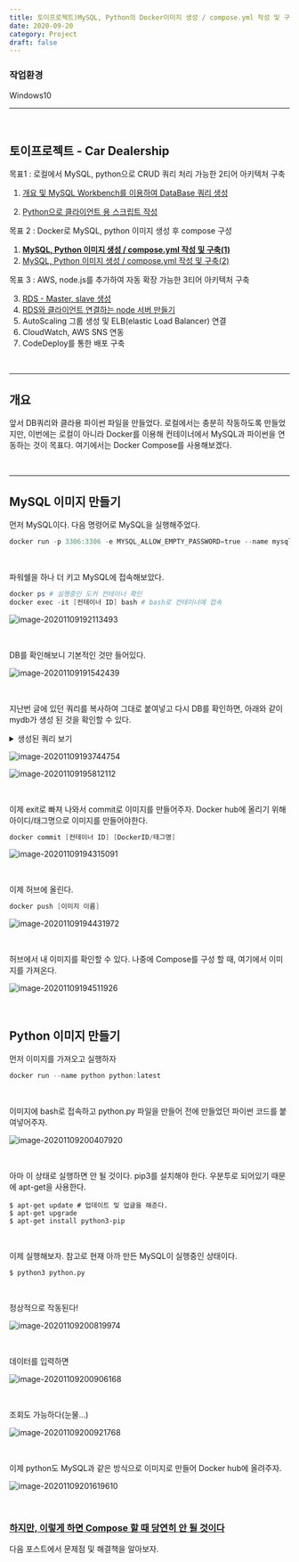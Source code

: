 ```yaml
---
title: 토이프로젝트)MySQL, Python의 Docker이미지 생성 / compose.yml 작성 및 구축(1)
date: 2020-09-20
category: Project
draft: false
---
```


### 작업환경

Windows10

---

<br/>

## 토이프로젝트 - Car Dealership

목표1 : 로컬에서 MySQL, python으로 CRUD 쿼리 처리 가능한 2티어 아키텍처 구축

1. [개요 및 MySQL Workbench를 이용하여 DataBase 쿼리 생성](https://jeonghoon.netlify.app/Project/miniproject/mini_query/)

2. [Python으로 클라이언트 용  스크립트 작성](https://jeonghoon.netlify.app/Project/miniproject/mini_python/)

목표 2 : Docker로 MySQL, python 이미지 생성 후 compose 구성

1. [**<u>MySQL, Python 이미지 생성 / compose.yml 작성 및 구축(1)</u>**](https://jeonghoon.netlify.app/Project/miniproject/mini_docker_images/)
2. [MySQL, Python 이미지 생성 / compose.yml 작성 및 구축(2)](https://jeonghoon.netlify.app/Project/miniproject/mini_docker_compose/)

목표 3 : AWS, node.js를 추가하여 자동 확장 가능한 3티어 아키텍처 구축

3. [RDS - Master, slave 생성](https://jeonghoon.netlify.app/Project/miniproject/mini_rds/)
4. [RDS와 클라이언트 연결하는 node 서버 만들기](https://jeonghoon.netlify.app/Project/miniproject/mini_node/)
5. AutoScaling 그룹 생성 및 ELB(elastic Load Balancer) 연결
6. CloudWatch, AWS SNS 연동
7. CodeDeploy를 통한 배포 구축

<br/>

---

## 개요

앞서 DB쿼리와 클라용 파이썬 파일을 만들었다. 로컬에서는 충분히 작동하도록 만들었지만, 이번에는 로컬이 아니라 Docker를 이용해 컨테이너에서 MySQL과 파이썬을 연동하는 것이 목표다. 여기에서는  Docker Compose를 사용해보겠다.

<br/>

---



## MySQL 이미지 만들기

먼저 MySQL이다. 다음 명령어로 MySQL을 실행해주었다. 

```powershell
docker run -p 3306:3306 -e MYSQL_ALLOW_EMPTY_PASSWORD=true --name mysql mysql:5.7
```

<br/>

파워쉘을 하나 더 키고 MySQL에 접속해보았다.

```powershell
docker ps # 실행중인 도커 컨테이너 확인
docker exec -it [컨테이너 ID] bash # bash로 컨테이너에 접속
```

![image-20201109192113493](mini_docker_images.assets/image-20201109192113493.png)

<br/>

DB를 확인해보니 기본적인 것만 들어있다.

![image-20201109191542439](mini_docker_images.assets/image-20201109191542439.png)

<br/>

지난번 글에 있던 쿼리를 복사하여 그대로 붙여넣고 다시 DB를 확인하면, 아래와 같이 mydb가 생성 된 것을 확인할 수 있다.

<details> <summary>생성된 쿼리 보기</summary> <div markdown="1">


```sql
-- MySQL Workbench Forward Engineering

SET @OLD_UNIQUE_CHECKS=@@UNIQUE_CHECKS, UNIQUE_CHECKS=0;
SET @OLD_FOREIGN_KEY_CHECKS=@@FOREIGN_KEY_CHECKS, FOREIGN_KEY_CHECKS=0;
SET @OLD_SQL_MODE=@@SQL_MODE, SQL_MODE='ONLY_FULL_GROUP_BY,STRICT_TRANS_TABLES,NO_ZERO_IN_DATE,NO_ZERO_DATE,ERROR_FOR_DIVISION_BY_ZERO,NO_ENGINE_SUBSTITUTION';

-- -----------------------------------------------------
-- Schema mydb
-- -----------------------------------------------------

-- -----------------------------------------------------
-- Schema mydb
-- -----------------------------------------------------
CREATE SCHEMA IF NOT EXISTS `mydb` DEFAULT CHARACTER SET utf8 ;
USE `mydb` ;

-- -----------------------------------------------------
-- Table `mydb`.`sales_person`
-- -----------------------------------------------------
CREATE TABLE IF NOT EXISTS `mydb`.`sales_person` (
  `sales_id` INT auto_increment,
  `sales_name` VARCHAR(45) NULL,
  `sales_phone`  VARCHAR(45) NULL,
  PRIMARY KEY (`sales_id`))
ENGINE = InnoDB;


-- -----------------------------------------------------
-- Table `mydb`.`Car`
-- -----------------------------------------------------
CREATE TABLE IF NOT EXISTS `mydb`.`Car` (
  `car_id` INT auto_increment,
  `car_name` varchar(50),
  `color` VARCHAR(45) NULL,
  `made_by` VARCHAR(45) NULL,
  `sales` varchar(50) default 'onSale',
  PRIMARY KEY (`car_id`))
ENGINE = InnoDB;


-- -----------------------------------------------------
-- Table `mydb`.`Customer`
-- -----------------------------------------------------
CREATE TABLE IF NOT EXISTS `mydb`.`Customer` (
  `cust_id` INT auto_increment,
  `cust_name` VARCHAR(45) NULL,
  `cust_phone` VARCHAR(45) NULL,
  `cust_birth` int NULL,
  PRIMARY KEY (`cust_id`))
ENGINE = InnoDB;


-- -----------------------------------------------------
-- Table `mydb`.`Sales_invoice`
-- -----------------------------------------------------
CREATE TABLE IF NOT EXISTS `mydb`.`Sales_invoice` (
  `invoice_number` INT auto_increment,
  `sales_id` INT NOT NULL,
  `cust_id` INT NOT NULL,
  `car_id` INT NOT NULL,
  PRIMARY KEY (`invoice_number`),
  INDEX `fk_Sales_invoice_sales_person1_idx` (`sales_id` ASC) ,
  INDEX `fk_Sales_invoice_Customer1_idx` (`cust_id` ASC) ,
  INDEX `fk_Sales_invoice_Car1_idx` (`car_id` ASC) ,
  CONSTRAINT `fk_Sales_invoice_sales_person1`
    FOREIGN KEY (`sales_id`)
    REFERENCES `mydb`.`sales_person` (`sales_id`)
    ON DELETE NO ACTION
    ON UPDATE NO ACTION,
  CONSTRAINT `fk_Sales_invoice_Customer1`
    FOREIGN KEY (`cust_id`)
    REFERENCES `mydb`.`Customer` (`cust_id`)
    ON DELETE NO ACTION
    ON UPDATE NO ACTION,
  CONSTRAINT `fk_Sales_invoice_Car1`
    FOREIGN KEY (`car_id`)
    REFERENCES `mydb`.`Car` (`car_id`)
    ON DELETE NO ACTION
    ON UPDATE NO ACTION)
ENGINE = InnoDB;


-- -----------------------------------------------------
-- Table `mydb`.`Service_ticket`
-- -----------------------------------------------------
CREATE TABLE IF NOT EXISTS `mydb`.`Service_ticket` (
  `Service_ticket_id` INT auto_increment,
  `price` VARCHAR(45) NULL,
  `cust_id` INT NOT NULL,
  `car_id` INT NOT NULL,
  PRIMARY KEY (`Service_ticket_id`, `car_id`),
  INDEX `fk_Service_ticket_Customer1_idx` (`cust_id` ASC) ,
  INDEX `fk_Service_ticket_Car1_idx` (`car_id` ASC) ,
  CONSTRAINT `fk_Service_ticket_Customer1`
    FOREIGN KEY (`cust_id`)
    REFERENCES `mydb`.`Customer` (`cust_id`)
    ON DELETE NO ACTION
    ON UPDATE NO ACTION,
  CONSTRAINT `fk_Service_ticket_Car1`
    FOREIGN KEY (`car_id`)
    REFERENCES `mydb`.`Car` (`car_id`)
    ON DELETE NO ACTION
    ON UPDATE NO ACTION)
ENGINE = InnoDB;


-- -----------------------------------------------------
-- Table `mydb`.`mechanics`
-- -----------------------------------------------------
CREATE TABLE IF NOT EXISTS `mydb`.`mechanics` (
  `mechanic_id` varchar(45) not null,
  `mechanic_name` VARCHAR(45) NULL,
  `MON` VARCHAR(45) NULL,
  `TUE` VARCHAR(45) NULL,
  `WED` VARCHAR(45) NULL,
  `THU` VARCHAR(45) NULL,
  `FRI` VARCHAR(45) NULL,
  PRIMARY KEY (`mechanic_id`))
ENGINE = InnoDB;


-- -----------------------------------------------------
-- Table `mydb`.`part`
-- -----------------------------------------------------
CREATE TABLE IF NOT EXISTS `mydb`.`part` (
  `part_id` INT auto_increment,
  PRIMARY KEY (`part_id`))
ENGINE = InnoDB;


-- -----------------------------------------------------
-- Table `mydb`.`Used_part`
-- -----------------------------------------------------
CREATE TABLE IF NOT EXISTS `mydb`.`Used_part` (
  `used_part_id`int auto_increment,
  `part_id` INT NOT NULL,
  `Service_ticket_id` INT NOT NULL,
  PRIMARY KEY (`used_part_id`, `part_id`, `Service_ticket_id`),
  INDEX `fk_part_has_Service_ticket_Service_ticket1_idx` (`Service_ticket_id` ASC) ,
  INDEX `fk_part_has_Service_ticket_part1_idx` (`part_id` ASC) ,
  CONSTRAINT `fk_part_has_Service_ticket_part1`
    FOREIGN KEY (`part_id`)
    REFERENCES `mydb`.`part` (`part_id`)
    ON DELETE NO ACTION
    ON UPDATE NO ACTION,
  CONSTRAINT `fk_part_has_Service_ticket_Service_ticket1`
    FOREIGN KEY (`Service_ticket_id`)
    REFERENCES `mydb`.`Service_ticket` (`Service_ticket_id`)
    ON DELETE NO ACTION
    ON UPDATE NO ACTION)
ENGINE = InnoDB;


-- -----------------------------------------------------
-- Table `mydb`.`service`
-- -----------------------------------------------------
CREATE TABLE IF NOT EXISTS `mydb`.`service` (
  `service_id` INT auto_increment,
  PRIMARY KEY (`service_id`))
ENGINE = InnoDB;


-- -----------------------------------------------------
-- Table `mydb`.`mechanics_service`
-- -----------------------------------------------------
CREATE TABLE IF NOT EXISTS `mydb`.`mechanics_service` (
  `mechanics_service_id` int auto_increment,
  `mechanic_id` varchar(45) not null,
  `ticket_Service_ticket_id` INT NOT NULL,
  `service_service_id` INT NOT NULL,
  PRIMARY KEY (`mechanics_service_id`, `mechanic_id`, `ticket_Service_ticket_id`, `service_service_id`),
  INDEX `fk_mechanics_has_Service_ticket_Service_ticket1_idx` (`ticket_Service_ticket_id` ASC) ,
  INDEX `fk_mechanics_has_Service_ticket_mechanics1_idx` (`mechanic_id` ASC) ,
  INDEX `fk_mechanics(1)_service1_idx` (`service_service_id` ASC) ,
  CONSTRAINT `fk_mechanics_has_Service_ticket_mechanics1`
    FOREIGN KEY (`mechanic_id`)
    REFERENCES `mydb`.`mechanics` (`mechanic_id`)
    ON DELETE NO ACTION
    ON UPDATE NO ACTION,
  CONSTRAINT `fk_mechanics_has_Service_ticket_Service_ticket1`
    FOREIGN KEY (`ticket_Service_ticket_id`)
    REFERENCES `mydb`.`Service_ticket` (`Service_ticket_id`)
    ON DELETE NO ACTION
    ON UPDATE NO ACTION,
  CONSTRAINT `fk_mechanics(1)_service1`
    FOREIGN KEY (`service_service_id`)
    REFERENCES `mydb`.`service` (`service_id`)
    ON DELETE NO ACTION
    ON UPDATE NO ACTION)
ENGINE = InnoDB;


SET SQL_MODE=@OLD_SQL_MODE;
SET FOREIGN_KEY_CHECKS=@OLD_FOREIGN_KEY_CHECKS;
SET UNIQUE_CHECKS=@OLD_UNIQUE_CHECKS;
```

</div> </details>

![image-20201109193744754](mini_docker_images.assets/image-20201109193744754.png)

![image-20201109195812112](mini_docker_images.assets/image-20201109195812112.png)

<br/>

이제 exit로 빠져 나와서 commit로 이미지를 만들어주자. Docker hub에 올리기 위해 아이디/태그명으로 이미지를 만들어야한다.

```powershell
docker commit [컨테이너 ID] [DockerID/태그명]
```

![image-20201109194315091](mini_docker_images.assets/image-20201109194315091.png)

<br/>

이제 허브에 올린다. 

```powershell
docker push [이미지 이름]
```

![image-20201109194431972](mini_docker_images.assets/image-20201109194431972.png)

<br/>

허브에서 내 이미지를 확인할 수 있다. 나중에 Compose를 구성 할 때, 여기에서 이미지를 가져온다.

![image-20201109194511926](mini_docker_images.assets/image-20201109194511926.png)

<br/>

## Python 이미지 만들기

먼저 이미지를 가져오고 실행하자

```powershell
docker run --name python python:latest
```

<br/>

이미지에 bash로 접속하고 python.py 파일을 만들어 전에 만들었던 파이썬 코드를 붙여넣어주자.

![image-20201109200407920](mini_docker_images.assets/image-20201109200407920.png)

<br/>

아마 이 상태로 실행하면 안 될 것이다. pip3를 설치해야 한다. 우분투로 되어있기 때문에 apt-get을 사용한다.

```shell
$ apt-get update # 업데이트 및 업글을 해준다.
$ apt-get upgrade
$ apt-get install python3-pip
```

<br/>

이제 실행해보자. 참고로 현재 아까 만든 MySQL이 실행중인 상태이다.

```shell
$ python3 python.py
```

<br/>

정상적으로 작동된다!

![image-20201109200819974](mini_docker_images.assets/image-20201109200819974.png)

<br/>

데이터를 입력하면

![image-20201109200906168](mini_docker_images.assets/image-20201109200906168.png)

<br/>

조회도 가능하다(눈물...)

![image-20201109200921768](mini_docker_images.assets/image-20201109200921768.png)

<br/>

이제 python도 MySQL과 같은 방식으로 이미지로 만들어 Docker hub에 올려주자.

![image-20201109201619610](mini_docker_images.assets/image-20201109201619610.png)

<br/>

### <u>하지만, 이렇게 하면 Compose 할 때 당연히 안 될 것이다 </u>

다음 포스트에서 문제점 및 해결책을 알아보자.